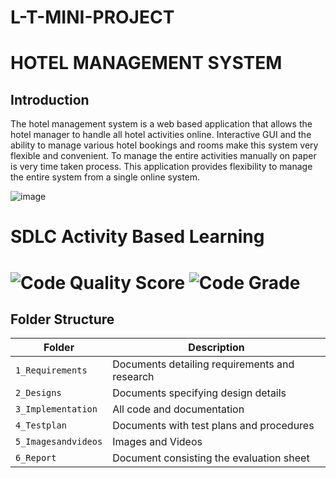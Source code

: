 # L-T-MINI-PROJECT
# HOTEL MANAGEMENT SYSTEM

## Introduction


The hotel management system is a web based application that allows the hotel manager to handle all hotel  activities online. Interactive GUI and the ability to manage various hotel bookings and rooms make this
system very flexible and convenient. To manage the entire activities manually on paper is very time taken process. This application provides flexibility to manage the entire system from a single online system.






  ![image](https://user-images.githubusercontent.com/86546222/125171076-e1efc880-e1cf-11eb-88fd-cc6dce47e356.png)


# SDLC Activity Based Learning

# ![Code Quality Score](https://www.code-inspector.com/project/24936/score/svg)       ![Code Grade](https://www.code-inspector.com/project/24936/status/svg)
 

## Folder Structure
Folder             | Description
-------------------| -----------------------------------------
`1_Requirements`   | Documents detailing requirements and research
`2_Designs`         | Documents specifying design details
`3_Implementation` | All code and documentation
`4_Testplan`      | Documents with test plans and procedures
`5_Imagesandvideos`   | Images and Videos 
`6_Report`   | Document consisting the evaluation sheet 

                                  
